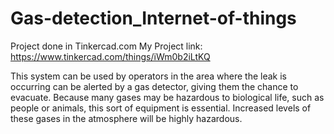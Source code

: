 # Gas-detection_Internet-of-things
Project done in Tinkercad.com
My Project link: https://www.tinkercad.com/things/iWm0b2iLtKQ

This system can be used by operators in the area where the leak is occurring can be alerted by a gas detector, giving them the chance to evacuate. Because many gases may be hazardous to biological life, such as people or animals, this sort of equipment is essential. Increased levels of these gases in the atmosphere will be highly hazardous.
